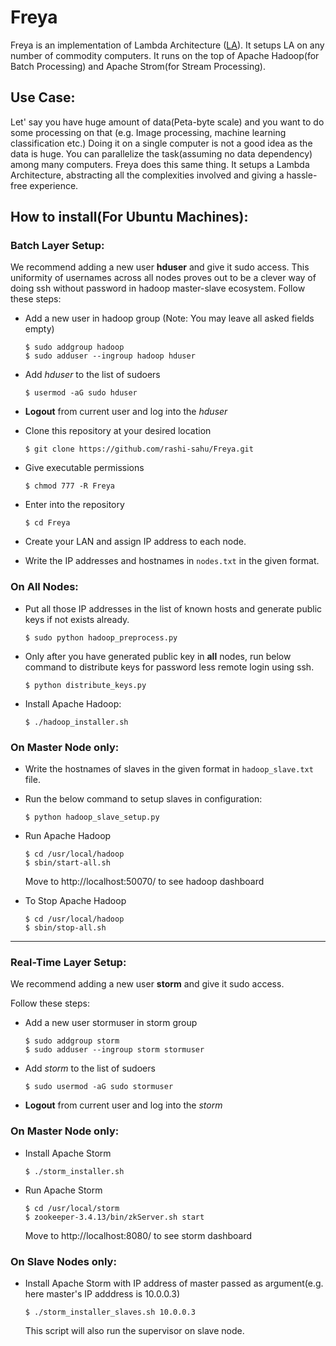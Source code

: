 # Freya

Freya is an implementation of Lambda Architecture ([LA](http://lambda-architecture.net/)). It setups LA on any number of commodity computers. It runs on the top of Apache Hadoop(for Batch Processing) and Apache Strom(for Stream Processing). 

## Use Case:
Let' say you have huge amount of data(Peta-byte scale) and you want to do some processing on that (e.g. Image processing, machine learning classification etc.)
Doing it on a single computer is not a good idea as the data is huge. You can parallelize the task(assuming no data dependency) among many computers. Freya does this same thing. It setups a Lambda Architecture, abstracting all the complexities involved and giving a hassle-free experience. 

## How to install(For Ubuntu Machines):

### Batch Layer Setup:
We recommend adding a new user **hduser** and give it sudo access. This uniformity of usernames across all nodes proves out to be a clever way of doing ssh without password in hadoop master-slave ecosystem. Follow these steps:

- Add a new user in hadoop group (Note: You may leave all asked fields empty)
    ```
    $ sudo addgroup hadoop
    $ sudo adduser --ingroup hadoop hduser
    ```

- Add *hduser* to the list of sudoers
    ```
    $ usermod -aG sudo hduser
    ```

- **Logout** from current user and log into the *hduser*

- Clone this repository at your desired location
    ```
    $ git clone https://github.com/rashi-sahu/Freya.git
    ```
- Give executable permissions
    ```
    $ chmod 777 -R Freya
    ```
- Enter into the repository
    ```
    $ cd Freya
    ```
- Create your LAN and assign IP address to each node.
- Write the IP addresses and hostnames in ```nodes.txt``` in the given format. 
### On All  Nodes:
- Put all those IP addresses in the list of known hosts and generate public keys if not exists already.
    ```
    $ sudo python hadoop_preprocess.py
    ```
- Only after you have generated public key in **all** nodes, run below command to distribute keys for password less remote login using ssh.
    ```
    $ python distribute_keys.py
    ```
- Install Apache Hadoop:
    ```
    $ ./hadoop_installer.sh
    ```
### On Master Node only:
- Write the hostnames of slaves in the given format in ```hadoop_slave.txt```  file.
- Run the below command to setup slaves in configuration:
    ```
    $ python hadoop_slave_setup.py
    ```
- Run Apache Hadoop
    ```
    $ cd /usr/local/hadoop
    $ sbin/start-all.sh
    ``` 
    Move to http://localhost:50070/ to see hadoop dashboard

- To Stop Apache Hadoop
    ```
    $ cd /usr/local/hadoop
    $ sbin/stop-all.sh
    ``` 
    
---
### Real-Time Layer Setup:
We recommend adding a new user **storm** and give it sudo access. 

Follow these steps:

- Add a new user stormuser in storm group 
    ```
    $ sudo addgroup storm
    $ sudo adduser --ingroup storm stormuser
    ```

- Add *storm* to the list of sudoers
    ```
    $ sudo usermod -aG sudo stormuser
    ```

- **Logout** from current user and log into the *storm*

### On Master Node only:
- Install Apache Storm
    ```
    $ ./storm_installer.sh
    ```
- Run Apache Storm 
    ```
    $ cd /usr/local/storm
    $ zookeeper-3.4.13/bin/zkServer.sh start
    ``` 
    Move to http://localhost:8080/ to see storm dashboard

### On Slave Nodes only:
- Install Apache Storm with IP address of master passed as argument(e.g. here master's IP adddress is  10.0.0.3)
    ```
    $ ./storm_installer_slaves.sh 10.0.0.3
    ```
    This script will also run the supervisor on slave node.
 